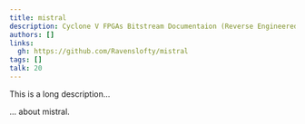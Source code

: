 ```yaml
---
title: mistral
description: Cyclone V FPGAs Bitstream Documentaion (Reverse Engineered)
authors: []
links:
  gh: https://github.com/Ravenslofty/mistral
tags: []
talk: 20
---
```


This is a long description...
<!--more-->
... about mistral.
